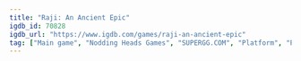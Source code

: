 ```yaml
---
title: "Raji: An Ancient Epic"
igdb_id: 70828
igdb_url: "https://www.igdb.com/games/raji-an-ancient-epic"
tag: ["Main game", "Nodding Heads Games", "SUPERGG.COM", "Platform", "Puzzle", "Adventure", "Indie", "Single player", "Third person", "Action", "Fantasy", "Historical"]
---
```

